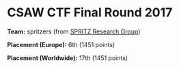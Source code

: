 # CSAW CTF Final Round 2017

**Team:** spritzers (from [SPRITZ Research Group](http://spritz.math.unipd.it/))

**Placement (Europe):** 6th (1451 points)

**Placement (Worldwide):** 17th (1451 points)
